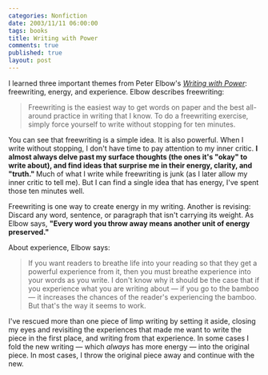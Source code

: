 ```yaml
--- 
categories: Nonfiction
date: 2003/11/11 06:00:00
tags: books
title: Writing with Power
comments: true
published: true
layout: post
---
```


I learned three important themes from Peter Elbow's  <em><a href="http://www.amazon.com/exec/obidos/ASIN/0195029135/dalehemer-20">Writing with Power</a></em>:  freewriting, energy, and experience. Elbow describes freewriting:
<blockquote> Freewriting is the easiest way to get words on paper and the best all-around practice in writing that I know. To do a freewriting exercise, simply force yourself to write without stopping for ten minutes.</blockquote>
You can see that freewriting is a simple idea. It is also powerful. When I write without stopping, I don't have time to pay attention to my inner critic. <strong> I almost always delve past my surface thoughts (the ones it's "okay" to write about), and find ideas that surprise me in their energy, clarity, and "truth." </strong> Much of what I write while freewriting is junk (as I later allow my inner critic to tell me). But I can find a single idea that has energy, I've spent those ten minutes well.

Freewriting is one way to create energy in my writing. Another is revising: Discard any word, sentence, or paragraph that isn't carrying its weight. As Elbow says, <strong> "Every word you throw away means another unit of energy preserved." </strong>

About experience, Elbow says:
<blockquote> If you want readers to breathe life into your reading so that they get a powerful experience from it, then you must breathe experience into your words as you write. I don't know why it should be the case that if you experience what you are writing about — if you go to the bamboo — it increases the chances of the reader's experiencing the bamboo. But that's the way it seems to work.</blockquote>
I've rescued more than one piece of limp writing by setting it aside, closing my eyes and revisiting the experiences that made me want to write the piece in the first place, and writing from that experience. In some cases I fold the new writing — which <em>always</em> has more energy — into the original piece. In most cases, I throw the original piece away and continue with the new.
